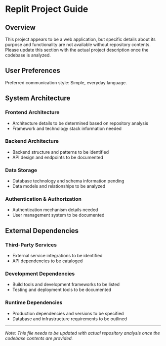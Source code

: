 # Replit Project Guide

## Overview

This project appears to be a web application, but specific details about its purpose and functionality are not available without repository contents. Please update this section with the actual project description once the codebase is analyzed.

## User Preferences

Preferred communication style: Simple, everyday language.

## System Architecture

### Frontend Architecture
- Architecture details to be determined based on repository analysis
- Framework and technology stack information needed

### Backend Architecture
- Backend structure and patterns to be identified
- API design and endpoints to be documented

### Data Storage
- Database technology and schema information pending
- Data models and relationships to be analyzed

### Authentication & Authorization
- Authentication mechanism details needed
- User management system to be documented

## External Dependencies

### Third-Party Services
- External service integrations to be identified
- API dependencies to be cataloged

### Development Dependencies
- Build tools and development frameworks to be listed
- Testing and deployment tools to be documented

### Runtime Dependencies
- Production dependencies and versions to be specified
- Database and infrastructure requirements to be outlined

---

*Note: This file needs to be updated with actual repository analysis once the codebase contents are provided.*